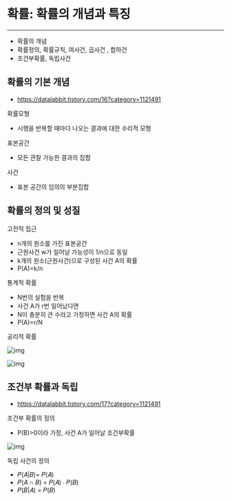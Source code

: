 # 확률: 확률의 개념과 특징

---

- 확률의 개념
- 확률정의, 확률규칙, 여사건, 곱사건 , 합하건
- 조건부확률, 독립사건

## 확률의 기본 개념

- https://datalabbit.tistory.com/16?category=1121491

확률모형

- 시행을 반복할 때마다 나오는 결과에 대한 수리적 모형

표본공간

- 모든 관찰 가능한 결과의 집합

사건 

- 표본 공간의 임의의 부분집합

## 확률의 정의 및 성질

고전적 접근

- n개의 원소를 가진 표본공간
- 근원사건 w가 일어날 가능성이 1/n으로 동일
- k개의 원소(근원사건)으로 구성된 사건 A의 확률
- P(A)=k/n

통계적 확률

- N번의 실험을 반복
- 사건 A가 r번 일어났다면
- N이 충분히 큰 수라고 가정하면 사건  A의 확률
- P(A)=r/N

공리적 확률

![img](https://blog.kakaocdn.net/dn/bhzaQd/btqEjC0VFnF/oyUHIVtUybzfd4lR4ozHjk/img.png)

![img](https://blog.kakaocdn.net/dn/ebbuju/btqEiMJFD0I/7FfNp3Ma6iBqOPwG7BxOF1/img.png)

## 조건부 확률과 독립

- https://datalabbit.tistory.com/17?category=1121491

조건부 확률의 정의

- P(B)>0이라 가정, 사건 A가 일어날 조건부확률

![img](https://blog.kakaocdn.net/dn/lA1vI/btqEjPfzops/9YyeficdKUfI4mYmRSnufk/img.png)

독립 사건의 정의 

- 𝑃(𝐴|𝐵)= 𝑃(𝐴)
- 𝑃(𝐴 ∩ 𝐵) = 𝑃(𝐴) ∙ 𝑃(𝐵)
- 𝑃(𝐵|𝐴) = 𝑃(𝐵)